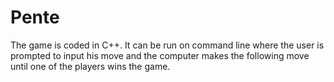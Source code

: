 # Pente

The game is coded in C++. It can be run on command line where the user is prompted to input his move and the computer makes the following move until one of the players wins the game.

